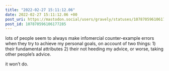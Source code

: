```yaml
---
title: "2022-02-27 15:11:12.06"
date: 2022-02-27 15:11:12.06 +00
post_uri: https://mastodon.social/users/gravely/statuses/107870596106177285
post_id: 107870596106177285
---
```

lots of people seem to always make infomercial counter-example errors when they try to achieve my personal goals, on account of two things: 1) their fundamental attributes 2) their not heeding my advice, or worse, taking other people’s advice.

it won’t do.


